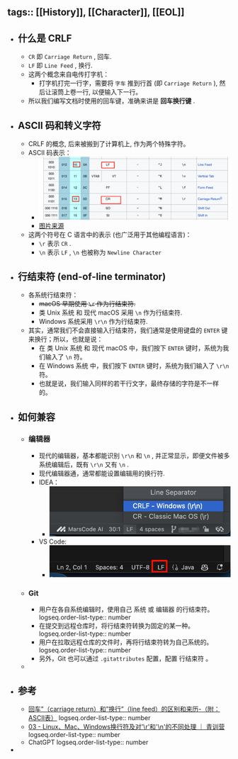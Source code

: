 tags:: [[History]], [[Character]], [[EOL]] 
---

- ## 什么是 CRLF
	- `CR` 即 `Carriage Return` , 回车.
	- `LF` 即 `Line Feed` , 换行.
	- 这两个概念来自电传打字机：
		- 打字机打完一行字，需要将 `字车` 推到行首 (即 `Carriage Return` ), 然后让滚筒上卷一行,  以便输入下一行。
	- 所以我们编写文档时使用的回车键，准确来讲是 **回车换行键** .
- ## ASCII 码和转义字符
	- CRLF 的概念, 后来被搬到了计算机上, 作为两个特殊字符。
	- ASCII 码表示：
		- ![image.png](../assets/image_1736061270087_0.png)
		- [图片来源](https://en.wikipedia.org/wiki/ASCII)
	- 这两个符号在 C 语言中的表示 (也广泛用于其他编程语言)：
		- `\r` 表示 `CR` .
		- `\n` 表示 `LF` , `\n` 也被称为 `Newline Character`
- ## 行结束符 (end-of-line terminator)
	- 各系统行结束符：
		- ~~macOS 早期使用 `\r` 作为行结束符.~~
		- 类 Unix 系统 和 现代 macOS 采用 `\n` 作为行结束符.
		- Windows 系统采用 `\r\n` 作为行结束符.
	- 其实，通常我们不会直接输入行结束符，我们通常是使用键盘的 `ENTER` 键来换行；所以，也就是说：
		- 在 类 Unix 系统 和 现代 macOS  中，我们按下 `ENTER` 键时，系统为我们输入了 `\n` 符。
		- 在 Windows 系统 中，我们按下 `ENTER` 键时，系统为我们输入了 `\r\n` 符。
		- 也就是说，我们输入同样的若干行文字，最终存储的字符是不一样的。
- ## 如何兼容
	- ### 编辑器
		- 现代的编辑器，基本都能识别 `\r\n` 和 `\n` , 并正常显示，即便文件被多系统编辑后，既有 `\r\n` 又有 `\n` .
		- 现代编辑器通，通常都能设置编辑用的换行符.
		- IDEA：
			- ![image.png](../assets/image_1736063402393_0.png)
		- VS Code:
			- ![image.png](../assets/image_1736063437293_0.png)
	- ### Git
		- 用户在各自系统编辑时，使用自己 系统 或 编辑器 的行结束符。
		  logseq.order-list-type:: number
		- 在提交到远程仓库时，将行结束符转换为固定的某一种。
		  logseq.order-list-type:: number
		- 用户在拉取远程仓库的文件时，再将行结束符转为自己系统的。
		  logseq.order-list-type:: number
		- 另外，Git 也可以通过 `.gitattributes` 配置，配置 行结束符 。
	-
- ## 参考
	- [回车”（carriage return）和”换行”（line feed）的区别和来历-（附：ASCII表）](https://www.cnblogs.com/ricksteves/p/9899907.html)
	  logseq.order-list-type:: number
	- [03 - Linux、Mac、Windows换行符及对'\r'和'\n'的不同处理 ｜ 青训营](https://juejin.cn/post/7268936556583976995)
	  logseq.order-list-type:: number
	- ChatGPT
	  logseq.order-list-type:: number
-